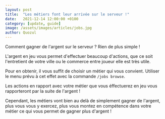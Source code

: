 ```yaml
---
layout: post
title:  "Les métiers font leur arrivée sur le serveur !"
date:   2021-12-14 12:00:00 +0100
category: [update, guide]
image: /assets/images/articles/jobs.jpg
author: Quozul
---
```


Comment gagner de l'argent sur le serveur ? Rien de plus simple !

L'argent en jeu vous permet d'effectuer beaucoup d'actions, que ce soit l'entretient de votre ville ou le commerce entre joueur elle est très utile.

Pour en obtenir, il vous suffit de choisir un métier qui vous convient. Utiliser le menu prévu à cet effet avec la commande `/jobs browse`.

Les actions en rapport avec votre métier que vous éffectuerez en jeu vous rapporteront par la suite de l'argent !

Cependant, les métiers vont bien au delà de simplement gagner de l'argent, plus vous vous y exercez, plus vous montez en compétence dans votre métier ce qui vous permet de gagner plus d'argent !